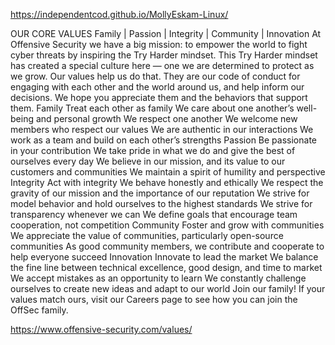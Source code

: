 https://independentcod.github.io/MollyEskam-Linux/


OUR CORE VALUES
Family | Passion | Integrity | Community | Innovation
At Offensive Security we have a big mission: to empower the world to fight cyber threats by inspiring the Try Harder mindset. This Try Harder mindset has created a special culture here — one we are determined to protect as we grow.
Our values help us do that. They are our code of conduct for engaging with each other and the world around us, and help inform our decisions. We hope you appreciate them and the behaviors that support them.
Family
Treat each other as family
We care about one another’s well-being and personal growth
We respect one another
We welcome new members who respect our values
We are authentic in our interactions
We work as a team and build on each other’s strengths
Passion
Be passionate in your contribution
We take pride in what we do and give the best of ourselves every day
We believe in our mission, and its value to our customers and communities
We maintain a spirit of humility and perspective
Integrity
Act with integrity
We behave honestly and ethically
We respect the gravity of our mission and the importance of our reputation
We strive for model behavior and hold ourselves to the highest standards
We strive for transparency whenever we can
We define goals that encourage team cooperation, not competition
Community
Foster and grow with communities
We appreciate the value of communities, particularly open-source communities
As good community members, we contribute and cooperate to help everyone succeed
Innovation
Innovate to lead the market
We balance the fine line between technical excellence, good design, and time to market
We accept mistakes as an opportunity to learn
We constantly challenge ourselves to create new ideas and adapt to our world
Join our family!
If your values match ours, visit our Careers page to see how you can join the OffSec family.

https://www.offensive-security.com/values/
